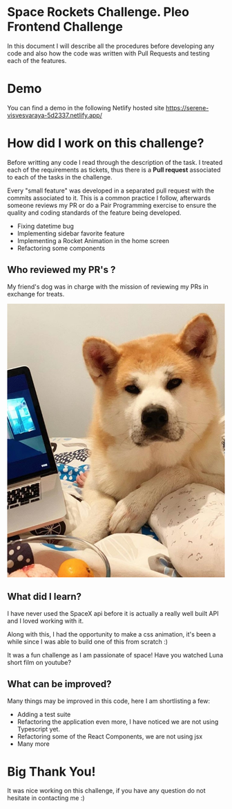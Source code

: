 # Space Rockets Challenge. Pleo Frontend Challenge

In this document I will describe all the procedures before developing any code and also how the code was written with Pull Requests and testing each of the features.

# Demo

You can find a demo in the following Netlify hosted site https://serene-visvesvaraya-5d2337.netlify.app/

# How did I work on this challenge?

Before writting any code I read through the description of the task. I treated each of the requirements as tickets, thus there is a **Pull request** associated to each of the tasks in the challenge.

Every "small feature" was developed in a separated pull request with the commits associated to it. This is a common practice I follow, afterwards someone reviews my PR or do a Pair Programming exercise to ensure the quality and coding standards of the feature being developed.

- Fixing datetime bug
- Implementing sidebar favorite feature
- Implementing a Rocket Animation in the home screen
- Refactoring some components

## Who reviewed my PR's ?

My friend's dog was in charge with the mission of reviewing my PRs in exchange for treats.

![Doggo](/public/doggo.jpg)

## What did I learn?

I have never used the SpaceX api before it is actually a really well built API and I loved working with it.

Along with this, I had the opportunity to make a css animation, it's been a while since I was able to build one of this from scratch :)

It was a fun challenge as I am passionate of space! Have you watched Luna short film on youtube?

## What can be improved?

Many things may be improved in this code, here I am shortlisting a few:

- Adding a test suite
- Refactoring the application even more, I have noticed we are not using Typescript yet.
- Refactoring some of the React Components, we are not using jsx
- Many more

# Big Thank You!

It was nice working on this challenge, if you have any question do not hesitate in contacting me :)
